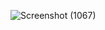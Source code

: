 ![Screenshot (1067)](https://github.com/user-attachments/assets/4c4d5067-591d-4cc3-9c52-4a4e25a2513f)
